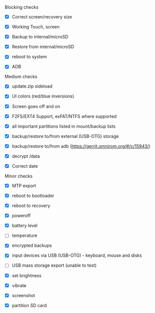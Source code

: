 Blocking checks
- [X] Correct screen/recovery size
- [X] Working Touch, screen
- [X] Backup to internal/microSD
- [X] Restore from internal/microSD
- [X] reboot to system
- [X] ADB


Medium checks
- [X] update.zip sideload
- [X] UI colors (red/blue inversions)
- [X] Screen goes off and on
- [X] F2FS/EXT4 Support, exFAT/NTFS where supported
- [X] all important partitions listed in mount/backup lists
- [X] backup/restore to/from external (USB-OTG) storage
- [X] backup/restore to/from adb (https://gerrit.omnirom.org/#/c/15943/)
- [X] decrypt /data
- [X] Correct date



Minor checks
- [X] MTP export
- [X] reboot to bootloader
- [X] reboot to recovery
- [X] poweroff
- [X] battery level
- [ ] temperature
- [X] encrypted backups
- [X] input devices via USB (USB-OTG) - keyboard, mouse and disks
- [ ] USB mass storage export (unable to test)
- [X] set brightness
- [X] vibrate
- [X] screenshot
- [X] partition SD card

